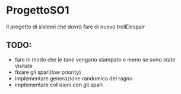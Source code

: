 # ProgettoSO1
 Il progetto di sistemi che dovrò fare di nuovo trollDespair

## TODO:
- fare in modo che le tane vengano stampate o meno se sono state visitate
- fixare gli spari(low priority)
- implementare generazione randomica del ragno
- implementare collisioni con gli spari